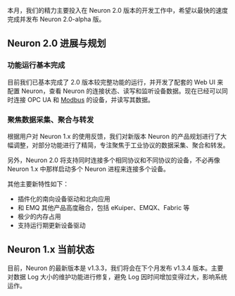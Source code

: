 本月，我们的精力主要投入在 Neuron 2.0 版本的开发工作中，希望以最快的速度完成并发布 Neuron 2.0-alpha 版。


## Neuron 2.0 进展与规划

### 功能运行基本完成

目前我们已基本完成了 2.0 版本较完整功能的运行，并开发了配套的 Web UI 来配置 Neuron，查看 Neuron 的连接状态、读写和监听设备数据。现在已经可以同时连接 OPC UA 和 [Modbus](https://www.emqx.com/zh/blog/building-modbus-based-iiot-app-with-neuron) 的设备，并读写其数据。

### 聚焦数据采集、聚合与转发

根据用户对 Neuron 1.x 的使用反馈，我们对新版本 Neuron 的产品规划进行了大幅调整，对部分功能进行了精简，专注聚焦于工业协议的数据采集、聚合和转发。

另外，Neuron 2.0 将支持同时连接多个相同协议和不同协议的设备，不必再像 Neuron 1.x 中那样启动多个 Neuron  进程来连接多个设备。

其他主要新特性如下：

- 插件化的南向设备驱动和北向应用
- 和 EMQ 其他产品高度融合，包括 eKuiper、EMQX、Fabric 等
- 极少的内存占用
- 支持运行期更新设备驱动

## Neuron 1.x 当前状态

目前，Neuron 的最新版本是 v1.3.3，我们将会在下个月发布 v1.3.4 版本。主要对数据 Log 大小的维护功能进行修复，避免 Log 因时间增加变得过大，影响系统运作。

